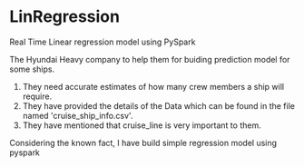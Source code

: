# LinRegression
Real Time Linear regression model using PySpark

The Hyundai Heavy company to help them for buiding prediction model for some ships.
1. They need accurate estimates of how many crew members a ship will require.
2. They have provided the details of the Data which can be found in the file named 'cruise_ship_info.csv'.
3. They have mentioned that cruise_line is very important to them.

Considering the known fact, I have build simple regression model using pyspark

